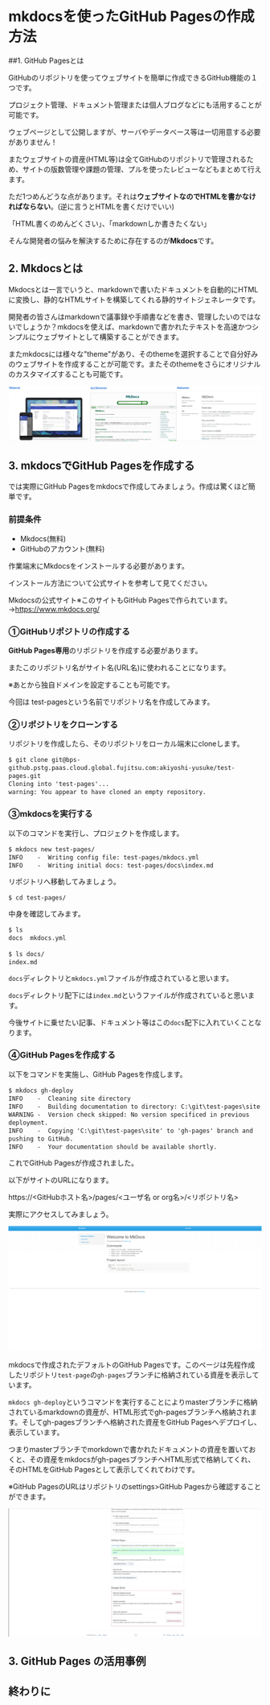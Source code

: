 # mkdocsを使ったGitHub Pagesの作成方法



##1. GitHub Pagesとは

GitHubのリポジトリを使ってウェブサイトを簡単に作成できるGitHub機能の１つです。

プロジェクト管理、ドキュメント管理または個人ブログなどにも活用することが可能です。

ウェブページとして公開しますが、サーバやデータベース等は一切用意する必要がありません！

またウェブサイトの資産(HTML等)は全てGitHubのリポジトリで管理されるため、サイトの版数管理や課題の管理、プルを使ったレビューなどもまとめて行えます。

ただ1つめんどうな点があります。それは**ウェブサイトなのでHTMLを書かなければならない**。(逆に言うとHTMLを書くだけでいい)

「HTML書くのめんどくさい」、「markdownしか書きたくない」

そんな開発者の悩みを解決するために存在するのが**Mkdocs**です。

## 2. Mkdocsとは

Mkdocsとは一言でいうと、markdownで書いたドキュメントを自動的にHTMLに変換し、静的なHTMLサイトを構築してくれる静的サイトジェネレータです。

開発者の皆さんはmarkdownで議事録や手順書などを書き、管理したいのではないでしょうか？mkdocsを使えば、markdownで書かれたテキストを高速かつシンプルにウェブサイトとして構築することができます。

またmkdocsには様々な"theme"があり、そのthemeを選択することで自分好みのウェブサイトを作成することが可能です。またそのthemeをさらにオリジナルのカスタマイズすることも可能です。

![1537438678422](.\images\1537438678422.png)



## 3. mkdocsでGitHub Pagesを作成する

では実際にGitHub Pagesをmkdocsで作成してみましょう。作成は驚くほど簡単です。

### 前提条件

- Mkdocs(無料)
- GitHubのアカウント(無料)

作業端末にMkdocsをインストールする必要があります。

インストール方法について公式サイトを参考して見てください。

Mkdocsの公式サイト※このサイトもGitHub Pagesで作られています。→https://www.mkdocs.org/

### ①GitHubリポジトリの作成する

**GitHub Pages専用**のリポジトリを作成する必要があります。

またこのリポジトリ名がサイト名(URL名)に使われることになります。

※あとから独自ドメインを設定することも可能です。

今回は test-pagesという名前でリポジトリ名を作成してみます。

### ②リポジトリをクローンする

リポジトリを作成したら、そのリポジトリをローカル端末にcloneします。

```
$ git clone git@bps-github.pstg.paas.cloud.global.fujitsu.com:akiyoshi-yusuke/test-pages.git
Cloning into 'test-pages'...
warning: You appear to have cloned an empty repository.
```

### ③mkdocsを実行する

以下のコマンドを実行し、プロジェクトを作成します。

```
$ mkdocs new test-pages/
INFO    -  Writing config file: test-pages/mkdocs.yml
INFO    -  Writing initial docs: test-pages/docs\index.md
```

リポジトリへ移動してみましょう。

```
$ cd test-pages/
```

中身を確認してみます。

```
$ ls
docs  mkdocs.yml

$ ls docs/
index.md
```

`docs`ディレクトリと`mkdocs.yml`ファイルが作成されていると思います。

`docs`ディレクトリ配下には`index.md`というファイルが作成されていると思います。

今後サイトに乗せたい記事、ドキュメント等はこの`docs`配下に入れていくことなります。

### ④GitHub Pagesを作成する

以下をコマンドを実施し、GitHub Pagesを作成します。

```
$ mkdocs gh-deploy
INFO    -  Cleaning site directory
INFO    -  Building documentation to directory: C:\git\test-pages\site
WARNING -  Version check skipped: No version specificed in previous deployment.
INFO    -  Copying 'C:\git\test-pages\site' to 'gh-pages' branch and pushing to GitHub.
INFO    -  Your documentation should be available shortly.
```

これでGitHub Pagesが作成されました。

以下がサイトのURLになります。

https://<GitHubホスト名>/pages/<ユーザ名 or org名>/<リポジトリ名>

実際にアクセスしてみましょう。

![1537442833904](.\images\1537442833904.png)

mkdocsで作成されたデフォルトのGitHub Pagesです。このページは先程作成したリポジトリ`test-page`の`gh-pages`ブランチに格納されている資産を表示しています。

`mkdocs gh-deploy`というコマンドを実行することによりmasterブランチに格納されているmarkdownの資産が、HTML形式でgh-pagesブランチへ格納されます。そしてgh-pagesブランチへ格納された資産をGitHub Pagesへデプロイし、表示しています。

つまりmasterブランチでmorkdownで書かれたドキュメントの資産を置いておくと、その資産をmkdocsがgh-pagesブランチへHTML形式で格納してくれ、そのHTMLをGitHub Pagesとして表示してくれてわけです。

※GitHub PagesのURLはリポジトリのsettings>GitHub Pagesから確認することができます。

![1537442804475](.\images\1537442804475.png)

## 3. GitHub Pages の活用事例







## 終わりに